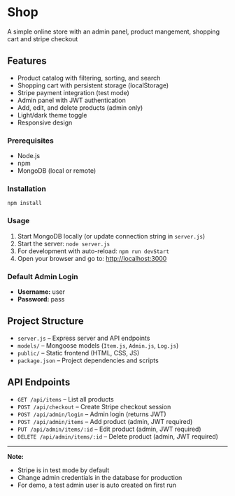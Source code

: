 # Shop

A simple online store with an admin panel, product mangement, shopping cart and stripe checkout

## Features

- Product catalog with filtering, sorting, and search
- Shopping cart with persistent storage (localStorage)
- Stripe payment integration (test mode)
- Admin panel with JWT authentication
- Add, edit, and delete products (admin only)
- Light/dark theme toggle
- Responsive design

### Prerequisites

- Node.js
- npm
- MongoDB (local or remote)

### Installation


`npm install`

### Usage

1. Start MongoDB locally (or update connection string in `server.js`)
2. Start the server: `node server.js`
3. For development with auto-reload: `npm run devStart`
4. Open your browser and go to: [http://localhost:3000](http://localhost:3000)

### Default Admin Login

- **Username:** user
- **Password:** pass

## Project Structure

- `server.js` – Express server and API endpoints
- `models/` – Mongoose models (`Item.js`, `Admin.js`, `Log.js`)
- `public/` – Static frontend (HTML, CSS, JS)
- `package.json` – Project dependencies and scripts

## API Endpoints

- `GET /api/items` – List all products
- `POST /api/checkout` – Create Stripe checkout session
- `POST /api/admin/login` – Admin login (returns JWT)
- `POST /api/admin/items` – Add product (admin, JWT required)
- `PUT /api/admin/items/:id` – Edit product (admin, JWT required)
- `DELETE /api/admin/items/:id` – Delete product (admin, JWT required)

---

**Note:**  
- Stripe is in test mode by default 
- Change admin credentials in the database for production
- For demo, a test admin user is auto created on first run